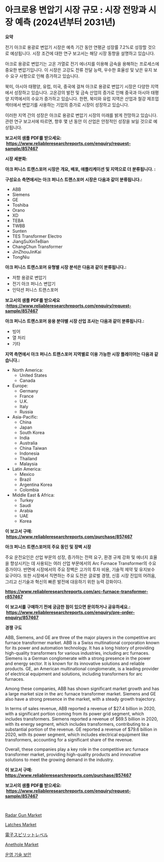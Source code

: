 <p><h1>아크로용 변압기 시장 규모 : 시장 전망과 시장 예측 (2024년부터 2031년)</h1></p><p><strong>요약</strong></p>
<p><p>전기 아크로 용광로 변압기 시장은 예측 기간 동안 연평균 성장률 7.2%로 성장할 것으로 예상됩니다. 시장 조건에 대한 연구 보고서는 해당 시장 동향을 설명하고 있습니다.</p><p>아크로 용광로 변압기는 고온 가열로 전기 에너지를 이용해 금속을 용해하는 프로세스에 중요한 변압기입니다. 이 시장은 고강도 전류 전달 능력, 우수한 효율성 및 낮은 유지 보수 요구 사항으로 인해 증가하고 있습니다.</p><p>북미, 아시아 태평양, 유럽, 미국, 중국에 걸쳐 아크로 용광로 변압기 시장은 다양한 지역에서 성장하고 있습니다. 고온강의 발전 및 금속 산업의 증가로 인해 중국과 아시아 태평양 지역에서의 수요가 증가하고 있습니다. 한편, 북미와 유럽 지역은 산업과 철강 제조업 섹터에서 변압기를 사용하는 기업의 증가로 시장이 성장하고 있습니다.</p><p>이러한 지역 간의 성장은 아크로 용광로 변압기 시장의 미래를 밝게 전망하고 있습니다. 관련 연구 보고서에 따르면, 향후 몇 년 동안 이 산업은 안정적인 성장을 보일 것으로 예상됩니다.</p></p>
<p><strong>보고서의 샘플 PDF를 받으세요: &nbsp;<a href="https://www.reliableresearchreports.com/enquiry/request-sample/857467">https://www.reliableresearchreports.com/enquiry/request-sample/857467</a></strong></p>
<p><strong>시장 세분화:</strong></p>
<p><strong> 아크 퍼니스 트랜스포머 시장은 개요, 배포, 애플리케이션 및 지역으로 더 분류됩니다. :</strong></p>
<p><strong>구성요소 측면에서는 아크 퍼니스 트랜스포머 시장은 다음과 같이 분류됩니다.:</strong></p>
<p><ul><li>ABB</li><li>Siemens</li><li>GE</li><li>Toshiba</li><li>Orano</li><li>XD</li><li>TEBA</li><li>TWBB</li><li>Sunten</li><li>TES Transformer Electro</li><li>JiangSuXinTeBian</li><li>ChangChun Transformer</li><li>JinZhouJinKai</li><li>TongNiu</li></ul></p>
<p><strong> 아크 퍼니스 트랜스포머 유형별 시장 분석은 다음과 같이 분류됩니다.:</strong></p>
<p><ul><li>저항 용광로 변압기</li><li>전기 아크 퍼니스 변압기</li><li>인덕션 퍼니스 트랜스포머</li></ul></p>
<p><strong>보고서의 샘플 PDF를 받으세요 :<a href="https://www.reliableresearchreports.com/enquiry/request-sample/857467">https://www.reliableresearchreports.com/enquiry/request-sample/857467</a></strong></p>
<p><strong> 아크 퍼니스 트랜스포머 응용 분야별 시장 산업 조사는 다음과 같이 분류됩니다.:</strong></p>
<p><ul><li>빙어</li><li>열 처리</li><li>기타</li></ul></p>
<p><strong>지역 측면에서 아크 퍼니스 트랜스포머 지역별로 이용 가능한 시장 플레이어는 다음과 같습니다.:</strong></p>
<p><ul>
    <li>
        North America:
        <ul>
            <li>United States</li>
            <li>Canada</li>
        </ul>
    </li>
    <li>
        Europe:
        <ul>
            <li>Germany</li>
            <li>France</li>
            <li>U.K.</li>
            <li>Italy</li>
            <li>Russia</li>
        </ul>
    </li>
    <li>
        Asia-Pacific:
        <ul>
            <li>China</li>
            <li>Japan</li>
            <li>South Korea</li>
            <li>India</li>
            <li>Australia</li>
            <li>China Taiwan</li>
            <li>Indonesia</li>
            <li>Thailand</li>
            <li>Malaysia</li>
        </ul>
    </li>
    <li>
        Latin America:
        <ul>
            <li>Mexico</li>
            <li>Brazil</li>
            <li>Argentina Korea</li>
            <li>Colombia</li>
        </ul>
    </li>
    <li>
        Middle East & Africa:
        <ul>
            <li>Turkey</li>
            <li>Saudi</li>
            <li>Arabia</li>
            <li>UAE</li>
            <li>Korea</li>
        </ul>
    </li>
    </ul></p>
<p><strong>이 보고서 구매: &nbsp;<a href="https://www.reliableresearchreports.com/purchase/857467">https://www.reliableresearchreports.com/purchase/857467</a></strong></p>
<p><strong>아크 퍼니스 트랜스포머의 주요 동인 및 장벽 시장</strong></p>
<p><p>주요 운전요인은 산업 부문의 성장, 증가하는 전력 요구, 환경 규제 강화 및 에너지 효율을 향상시키는 데 사용되는 여러 산업 부문에서의 Arc Furnace Transformer의 수요 증가이다. 반면에 시장에서의 주요 장벽은 고가의 투자 비용, 기술적 제약 및 유지보수 요구이다. 또한 시장에서 직면하는 주요 도전은 글로벌 경쟁, 신흥 시장 진입의 어려움, 그리고 신기술과 혁신의 빠른 발전에 대응하기 위한 능력 강화이다.</p></p>
<p><strong><a href="https://www.reliableresearchreports.com/arc-furnace-transformer-r857467">https://www.reliableresearchreports.com/arc-furnace-transformer-r857467</a></strong></p>
<p><strong>이 보고서를 구매하기 전에 궁금한 점이 있으면 문의하거나 공유하세요.: &nbsp;<a href="https://www.reliableresearchreports.com/enquiry/pre-order-enquiry/857467">https://www.reliableresearchreports.com/enquiry/pre-order-enquiry/857467</a></strong></p>
<p><strong>경쟁 구도</strong></p>
<p><p>ABB, Siemens, and GE are three of the major players in the competitive arc furnace transformer market. ABB is a Swiss multinational corporation known for its power and automation technology. It has a long history of providing high-quality transformers for various industries, including arc furnaces. Siemens is a German conglomerate with a strong presence in the power and energy sector. It is known for its innovative solutions and reliable products. GE, an American multinational conglomerate, is a leading provider of electrical equipment and solutions, including transformers for arc furnaces.</p><p>Among these companies, ABB has shown significant market growth and has a large market size in the arc furnace transformer market. Siemens and GE also have a strong presence in the market, with a steady growth trajectory.</p><p>In terms of sales revenue, ABB reported a revenue of $27.4 billion in 2020, with a significant portion coming from its power grid segment, which includes transformers. Siemens reported a revenue of $69.5 billion in 2020, with its energy segment, which includes transformers, contributing to a substantial portion of the revenue. GE reported a revenue of $79.6 billion in 2020, with its power segment, which includes electrical equipment like transformers, accounting for a significant share of the revenue.</p><p>Overall, these companies play a key role in the competitive arc furnace transformer market, providing high-quality products and innovative solutions to meet the growing demand in the industry.</p></p>
<p><strong>이 보고서 구매: &nbsp; <a href="https://www.reliableresearchreports.com/purchase/857467">https://www.reliableresearchreports.com/purchase/857467</a></strong></p>
<p><strong>보고서의 샘플 PDF를 받으세요: &nbsp;<a href="https://www.reliableresearchreports.com/enquiry/request-sample/857467">https://www.reliableresearchreports.com/enquiry/request-sample/857467</a></strong><strong></strong></p>
<p>&nbsp;</p>
<p><p><a href="https://view.publitas.com/reportprime-1/radar-gun-market-analysis-and-sze-forecasted-for-period-from-2024-to-2031/">Radar Gun Market</a></p><p><a href="https://silk-columnist-571.notion.site/Analyzing-Latches-Market-Global-Industry-Perspective-and-Forecast-2024-to-2031-bec8108de0594bc8aae91b88770095ed">Latches Market</a></p><p><a href="https://github.com/nemesis2824/Market-Research-Report-List-1/blob/main/164005223642.md">電子スピリットレベル</a></p><p><a href="https://issuu.com/reportprime-2/docs/anethole-market-size-2030.pptx">Anethole Market</a></p><p><a href="https://github.com/FelipeGrrady654556/Market-Research-Report-List-1/blob/main/351014121442.md">운영 기술 보안</a></p></p>